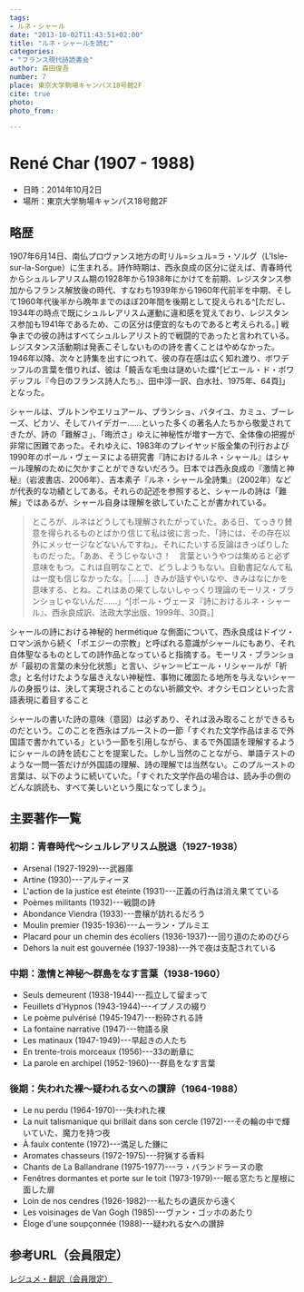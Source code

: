 ```yaml
---
tags:
- ルネ・シャール
date: "2013-10-02T11:43:51+02:00"
title: "ルネ・シャールを読む"
categories:
- "フランス現代詩読書会"
author: 森田俊吾
number: 7
place: 東京大学駒場キャンパス18号館2F
cite: true
photo:
photo_from:

---
```


# René Char (1907 - 1988)

<!--more-->

* 日時：2014年10月2日
* 場所：東京大学駒場キャンパス18号館2F


## 略歴

1907年6月14日、南仏プロヴァンス地方の町リル=シュル=ラ・ソルグ（L'Isle-sur-la-Sorgue）に生まれる。詩作時期は、西永良成の区分に従えば、青春時代からシュルレアリスム期の1928年から1938年にかけてを前期、レジスタンス参加からフランス解放後の時代、すなわち1939年から1960年代前半を中期、そして1960年代後半から晩年までのほぼ20年間を後期として捉えられる^[ただし、1934年の時点で既にシュルレアリスム運動に違和感を覚えており、レジスタンス参加も1941年であるため、この区分は便宜的なものであると考えられる。]
戦争までの彼の詩はすべてシュルレアリスト的で戦闘的であったと言われている。レジスタンス活動期は発表こそしないものの詩を書くことはやめなかった。1946年以降、次々と詩集を出すにつれて、彼の存在感は広く知れ渡り、ボワデッフルの言葉を借りれば、彼は「饒舌な毛虫は謎めいた蝶^[ピエール・ド・ボワデッフル『今日のフランス詩人たち』、田中淳一訳、白水社、1975年、64頁]」となった。

シャールは、ブルトンやエリュアール、ブランショ、バタイユ、カミュ、ブーレーズ、ピカソ、そしてハイデガー……といった多くの著名人たちから敬愛されてきたが、詩の「難解さ」、「晦渋さ」ゆえに神秘性が増す一方で、全体像の把握が非常に困難であった。それゆえに、1983年のプレイヤッド版全集の刊行および1990年のポール・ヴェーヌによる研究書『詩におけるルネ・シャール』はシャール理解のために欠かすことができないだろう。日本では西永良成の『激情と神秘』（岩波書店、2006年）、吉本素子『ルネ・シャール全詩集』（2002年）などが代表的な功績としてある。それらの記述を参照すると、シャールの詩は「難解」ではあるが、シャール自身は理解を欲していたことが書かれている。

>	ところが、ルネはどうしても理解されたがっていた。ある日、てっきり賛意を得られるものとばかり信じて私は彼に言った、「詩には、その存在以外にメッセージなどないんですね」。それにたいする反論はきっぱりしたものだった。「ああ、そうじゃないさ！　言葉というやつは集めると必ず意味をもつ。これは自明なことで、どうしようもない。自動書記なんて私は一度も信じなかったな。［……］きみが話すやいなや、きみはなにかを意味する、とね。これはあの果てしないしゃっくり理論のモーリス・ブランショじゃないんだ……」^[ポール・ヴェーヌ『詩におけるルネ・シャール』、西永良成訳、法政大学出版、1999年、30頁。]

シャールの詩における神秘的 hermétique な側面について、西永良成はドイツ・ロマン派から続く「ポエジーの宗教」と呼ばれる意識がシャールにもあり、それ自体聖なるものとしての詩作品となっていると指摘する。モーリス・ブランショが「最初の言葉の未分化状態」と言い、ジャン＝ピエール・リシャールが「祈念」と名付けたような届きえない神秘性、事物に確固たる地所を与えないシャールの身振りは、決して実現されることのない祈願文や、オクシモロンといった言語表現に着目すること

シャールの書いた詩の意味（意図）は必ずあり、それは汲み取ることができるものだという。このことを西永はプルーストの一節「すぐれた文学作品はまるで外国語で書かれている」という一節を引用しながら、まるで外国語を理解するようにシャールの詩を読むことを提案した。しかし当然のことながら、単語テストのような一問一答だけが外国語の理解、詩の理解では当然ない。このプルーストの言葉は、以下のように続いていた。「すぐれた文学作品の場合は、読み手の側のどんな誤読も、すべて美しいという風になってしまう」。

## 主要著作一覧

### 初期：青春時代〜シュルレアリスム脱退（1927-1938）

- Arsenal (1927-1929)---武器庫
- Artine (1930)---アルティーヌ
- L'action de la justice est éteinte (1931)---正義の行為は消え果てている
- Poèmes militants (1932)---戦闘の詩
- Abondance Viendra (1933)---豊穣が訪れるだろう
- Moulin premier (1935-1936)---ムーラン・プルミエ
- Placard pour un chemin des écoliers (1936-1937)---回り道のためのびら
- Dehors la nuit est gouvernée (1937-1938)---外で夜は支配されている

### 中期：激情と神秘〜群島をなす言葉（1938-1960）

- Seuls demeurent (1938-1944)---孤立して留まって
- Feuillets d'Hypnos (1943-1944)---イプノスの綴り
- Le poème pulvérisé (1945-1947)---粉砕される詩
- La fontaine narrative (1947)---物語る泉
- Les matinaux (1947-1949)---早起きの人たち
- En trente-trois morceaux (1956)---33の断章に
- La parole en archipel (1952-1960)---群島をなす言葉

### 後期：失われた裸〜疑われる女への讃辞（1964-1988）

- Le nu perdu (1964-1970)---失われた裸
- La nuit talismanique qui brillait dans son cercle (1972)---その輪の中で輝いていた、魔力を持つ夜
- À faulx contente (1972)---満足した鎌に
- Aromates chasseurs (1972-1975)---狩猟する香料
- Chants de La Ballandrane (1975-1977)---ラ・バランドラーヌの歌
- Fenêtres dormantes et porte sur le toit (1973-1979)---眠る窓たちと屋根に面した扉
- Loin de nos cendres (1926-1982)---私たちの遺灰から遠く
- Les voisinages de Van Gogh (1985)---ヴァン・ゴッホのあたり
- Éloge d'une soupçonnée (1988)---疑われる女への讃辞

## 参考URL（会員限定）

[レジュメ・翻訳（会員限定）](https://groups.google.com/d/msg/poesiecontemporaine/Tca9gpioUzE/x9SvJb9kHQIJ)
